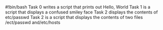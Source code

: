 #!bin/bash
Task 0 writes a script that prints out Hello, World
Task 1 is a script that displays a confused smiley face 
Task 2 displays the contents of etc/passwd
Task 2 is a script that displays the contents of two files /ect/passwd and/etc/hosts

